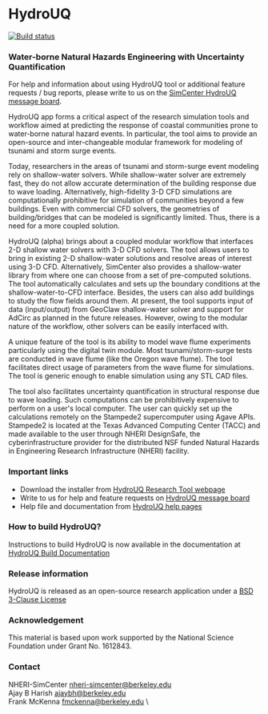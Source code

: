 # HydroUQ 


[![Build status](https://ci.appveyor.com/api/projects/status/k1cfrfmjsq14akso?svg=true)](https://ci.appveyor.com/project/fmckenna/hydrouq)

### Water-borne Natural Hazards Engineering with Uncertainty Quantification ###

For help and information about using HydroUQ tool or additional feature requests / bug reports, please write to us on the [SimCenter HydroUQ message board](http://simcenter-messageboard.designsafe-ci.org/smf/index.php?board=17.0). 

HydroUQ app forms a critical aspect of the research simulation tools and workflow aimed at predicting the response of coastal communities prone to water-borne natural hazard events. In particular, the tool aims to provide an open-source and inter-changeable modular framework for modeling of tsunami and storm surge events.

Today, researchers in the areas of tsunami and storm-surge event modeling rely on shallow-water solvers. While shallow-water solver are extremely fast, they do not allow accurate determination of the building response due to wave loading. Alternatively, high-fidelity 3-D CFD simulations are computationally prohibitive for simulation of communities beyond a few buildings. Even with commercial CFD solvers, the geometries of building/bridges that can be modeled is significantly limited. Thus, there is a need for a more coupled solution.

HydroUQ (alpha) brings about a coupled modular workflow that interfaces 2-D shallow water solvers with 3-D CFD solvers. The tool allows users to bring in existing 2-D shallow-water solutions and resolve areas of interest using 3-D CFD. Alternatively, SimCenter also provides a shallow-water library from where one can choose from a set of pre-computed solutions. The tool automatically calculates and sets up the boundary conditions at the shallow-water-to-CFD interface. Besides, the users can also add buildings to study the flow fields around them. At present, the tool supports input of data (input/output) from GeoClaw shallow-water solver and support for AdCirc as planned in the future releases. However, owing to the modular nature of the workflow, other solvers can be easily interfaced with.

A unique feature of the tool is its ability to model wave flume experiments particularly using the digital twin module. Most tsunami/storm-surge tests are conducted in wave flume (like the Oregon wave flume). The tool facilitates direct usage of parameters from the wave flume for simulations. The tool is generic enough to enable simulation using any STL CAD files.

The tool also facilitates uncertainty quantification in structural response due to wave loading. Such computations can be prohibitively expensive to perform on a user's local computer. The user can quickly set up the calculations remotely on the Stampede2 supercomputer using Agave APIs. Stampede2 is located at the Texas Advanced Computing Center (TACC) and made available to the user through NHERI DesignSafe, the cyberinfrastructure provider for the distributed NSF funded Natural Hazards in Engineering Research Infrastructure (NHERI) facility.

### Important links

- Download the installer from [HydroUQ Research Tool webpage](https://simcenter.designsafe-ci.org/research-tools/hydro-uq)
- Write to us for help and feature requests on [HydroUQ message board](http://simcenter-messageboard.designsafe-ci.org/smf/index.php?board=17.0)
- Help file and documentation from [HydroUQ help pages](https://nheri-simcenter.github.io/HydroUQ)

### How to build HydroUQ?

Instructions to build HydroUQ is now available in the documentation at [HydroUQ Build Documentation](https://nheri-simcenter.github.io/HydroUQ/Hydro/devman/build.html)

### Release information

HydroUQ is released as an open-source research application under a [BSD 3-Clause License](https://github.com/NHERI-SimCenter/HydroUQ/blob/master/LICENSE)

### Acknowledgement

This material is based upon work supported by the National Science Foundation under Grant No. 1612843.

### Contact

NHERI-SimCenter nheri-simcenter@berkeley.edu \
Ajay B Harish ajaybh@berkeley.edu \
Frank McKenna fmckenna@berkeley.edu \
